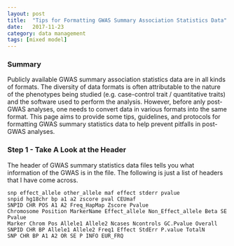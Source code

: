 ```yaml
---
layout: post
title:  "Tips for Formatting GWAS Summary Association Statistics Data"
date:   2017-11-23
category: data management
tags: [mixed model]
---
```


<script type="text/javascript" async
src="https://cdn.mathjax.org/mathjax/latest/MathJax.js?config=TeX-MML-AM_CHTML">
</script>

### Summary

Publicly available GWAS summary association statistics data are in all kinds
of formats. The diversity of data formats is often attributable to the nature
of the phenotypes being studied (e.g. case-control trait / quantitative traits)
and the software used to perform the analysis. However, before anly post-GWAS
analyses, one needs to convert data in various formats into the same format.
This page aims to provide some tips, guidelines, and protocols for formatting
GWAS summary statistics data to help prevent pitfalls in post-GWAS analyses.

### Step 1 - Take A Look at the Header

The header of GWAS summary statistics data files tells you what information
of the GWAS is in the file. The following is just a list of headers that I have
come across.

```
snp effect_allele other_allele maf effect stderr pvalue
snpid hg18chr bp a1 a2 zscore pval CEUmaf
SNPID CHR POS A1 A2 Freq_HapMap Zscore Pvalue
Chromosome Position MarkerName Effect_allele Non_Effect_allele Beta SE Pvalue
Marker Chrom Pos Allele1 Allele2 Ncases Ncontrols GC.Pvalue Overall
SNPID CHR BP Allele1 Allele2 Freq1 Effect StdErr P.value TotalN
SNP CHR BP A1 A2 OR SE P INFO EUR_FRQ
```
